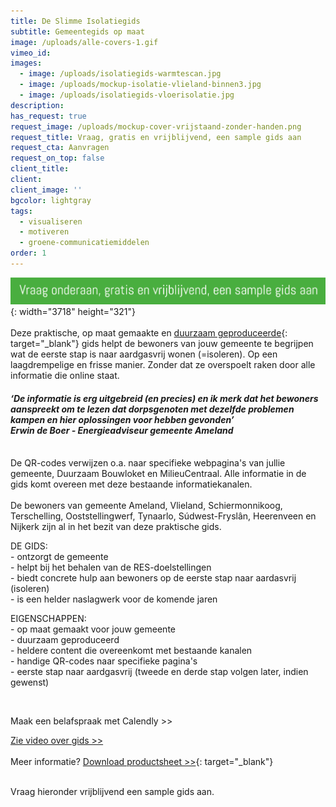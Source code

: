 ```yaml
---
title: De Slimme Isolatiegids
subtitle: Gemeentegids op maat
image: /uploads/alle-covers-1.gif
vimeo_id:
images:
  - image: /uploads/isolatiegids-warmtescan.jpg
  - image: /uploads/mockup-isolatie-vlieland-binnen3.jpg
  - image: /uploads/isolatiegids-vloerisolatie.jpg
description:
has_request: true
request_image: /uploads/mockup-cover-vrijstaand-zonder-handen.png
request_title: Vraag, gratis en vrijblijvend, een sample gids aan
request_cta: Aanvragen
request_on_top: false
client_title:
client:
client_image: ''
bgcolor: lightgray
tags:
  - visualiseren
  - motiveren
  - groene-communicatiemiddelen
order: 1
---
```

![](/uploads/vraag-onderaan.png){: width="3718" height="321"}<br><br>Deze praktische, op maat gemaakte en&nbsp;[duurzaam geproduceerde](https://frisseplannen.nl/blogs/certificeringen/){: target="_blank"}&nbsp;gids helpt de bewoners van jouw gemeente te begrijpen wat de eerste stap is naar aardgasvrij wonen (=isoleren). Op een laagdrempelige en frisse manier. Zonder dat ze overspoelt raken door alle informatie die online staat.

#### *‘De informatie is erg uitgebreid (en precies) en ik merk dat het bewoners aanspreekt om te lezen dat dorpsgenoten met dezelfde problemen kampen en hier oplossingen voor hebben gevonden’<br>Erwin de Boer - Energieadviseur gemeente Ameland*

<br>De QR-codes verwijzen o.a. naar specifieke webpagina's van jullie gemeente, Duurzaam Bouwloket en MilieuCentraal. Alle informatie in de gids komt overeen met deze bestaande informatiekanalen.<br>​​​​​​<br>De bewoners van gemeente Ameland, Vlieland, Schiermonnikoog, Terschelling, Ooststellingwerf, Tynaarlo, Súdwest-Fryslân, Heerenveen en Nijkerk zijn al in het bezit van deze praktische gids.&nbsp;

DE GIDS:<br>\- ontzorgt de gemeente<br>\- helpt bij het behalen van de RES-doelstellingen<br>\- biedt concrete hulp aan bewoners op de eerste stap naar aardasvrij (isoleren)<br>\- is een helder naslagwerk voor de komende jaren

EIGENSCHAPPEN:<br>\- op maat gemaakt voor jouw gemeente<br>\- duurzaam geproduceerd<br>\- heldere content die overeenkomt met bestaande kanalen<br>\- handige QR-codes naar specifieke pagina's<br>\- eerste stap naar aardgasvrij (tweede en derde stap volgen later, indien gewenst)

<br>

Maak een belafspraak met Calendly &gt;&gt;

[Zie video over gids &gt;&gt;](https://player.vimeo.com/video/832235256?h=256babdbba)<br><br>Meer informatie?&nbsp;[Download productsheet &gt;&gt;](https://bit.ly/productsheetDSI){: target="_blank"}

<br>Vraag hieronder vrijblijvend een sample gids aan.